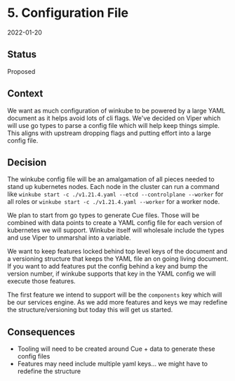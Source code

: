 # 5. Configuration File

2022-01-20

## Status

Proposed

## Context

We want as much configuration of winkube to be powered by a large YAML document as it helps avoid lots of cli flags. 
We've decided on Viper which will use go types to parse a config file which will help keep things simple. This aligns
with upstream dropping flags and putting effort into a large config file.

## Decision

The winkube config file will be an amalgamation of all pieces needed to stand up kubernetes nodes. Each
node in the cluster can run a command like `winkube start -c ./v1.21.4.yaml --etcd --controlplane --worker` for all
roles or `winkube start -c ./v1.21.4.yaml --worker` for a worker node.

We plan to start from go types to generate Cue files. Those will be combined with data points to create a YAML config
file for each version of kubernetes we will support. Winkube itself will wholesale include the types and use Viper to
unmarshal into a variable.

We want to keep features locked behind top level keys of the document and a versioning structure that keeps the YAML file
an on going living document. If you want to add features put the config behind a key and bump the version number, if 
winkube supports that key in the YAML config we will execute those features.

The first feature we intend to support will be the `components` key which will be our services engine. As we add more
features and keys we may redefine the structure/versioning but today this will get us started.

## Consequences

* Tooling will need to be created around Cue + data to generate these config files
* Features may need include multiple yaml keys... we might have to redefine the structure